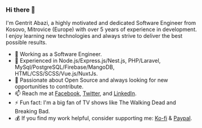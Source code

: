 ### Hi there 👋

I'm Gentrit Abazi, a highly motivated and dedicated Software Engineer from Kosovo, Mitrovice (Europe) with over 5 years of experience in development. I enjoy learning new technologies and always strive to deliver the best possible results.

- 🔭 Working as a Software Engineer.
- 🌱 Experienced in Node.js/Express.js/Nest.js, PHP/Laravel, MySql/PostgreSQL/Firebase/MangoDB, HTML/CSS/SCSS/Vue.js/NuxtJs.
- 👯 Passionate about Open Source and always looking for new opportunities to contribute.
- 📫 Reach me at [Facebook](https://www.facebook.com/gentritabazi01), [Twitter](https://www.twitter.com/gentritabazi01), and [LinkedIn](https://www.linkedin.com/in/gentritabazi01).
- ⚡ Fun fact: I'm a big fan of TV shows like The Walking Dead and Breaking Bad.
- 💰 If you find my work helpful, consider supporting me: [Ko-fi](https://ko-fi.com/gentritabazi01) & [Paypal](https://www.paypal.com/paypalme/gentritabazi01).

